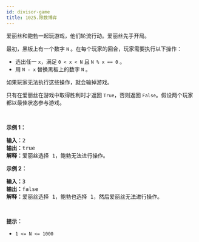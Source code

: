 ```yaml
---
id: divisor-game
title: 1025.除数博弈
---
```

爱丽丝和鲍勃一起玩游戏，他们轮流行动。爱丽丝先手开局。

最初，黑板上有一个数字 <code>N</code> 。在每个玩家的回合，玩家需要执行以下操作：


- 选出任一 <code>x</code>，满足 <code>0 &lt; x &lt; N</code> 且 <code>N % x == 0</code> 。
- 用 <code>N - x</code> 替换黑板上的数字 <code>N</code> 。

如果玩家无法执行这些操作，就会输掉游戏。

只有在爱丽丝在游戏中取得胜利时才返回 <code>True</code>，否则返回 <code>False</code>。假设两个玩家都以最佳状态参与游戏。

 

**示例 1：**


<pre><strong>输入：</strong>2<br/><strong>输出：</strong>true<br/><strong>解释：</strong>爱丽丝选择 1，鲍勃无法进行操作。<br/></pre>

**示例 2：**


<pre><strong>输入：</strong>3<br/><strong>输出：</strong>false<br/><strong>解释：</strong>爱丽丝选择 1，鲍勃也选择 1，然后爱丽丝无法进行操作。<br/></pre>

 

**提示：**

- <code>1 &lt;= N &lt;= 1000</code>